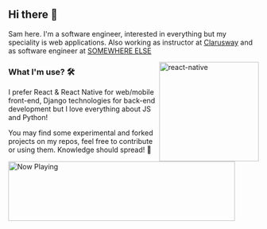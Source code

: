 ## Hi there 👋
Sam here. I'm a software engineer, interested in everything but my speciality is web applications. Also working as instructor at [Clarusway](https://clarusway.com/) and as software engineer at [SOMEWHERE ELSE](https://somewhere.com/) 

<img src="https://media.giphy.com/media/n6mEMqAuYOQ8l8qcEE/giphy.gif" alt="react-native" width=200 height=200 align="right">

### What I'm use? 🛠  
I prefer React & React Native for web/mobile front-end, Django technologies for back-end development but I love everything about JS and Python!
<br/> 

You may find some experimental and forked projects on my repos, feel free to contribute or using them.
Knowledge should spread! 💪

<a href="https://spotify-snippet.vercel.app/whatiamlistening?open">
    <img src="https://spotify-snippet.vercel.app/whatiamlistening" width="456" height="120" alt="Now Playing">
</a>

<a href="https://twitter.com/waltercw" target="_blank">
    <img src="https://img.shields.io/badge/%20-tw
